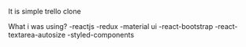 It is simple trello clone

What i was using?
-reactjs
-redux
-material ui
-react-bootstrap
-react-textarea-autosize
-styled-components
